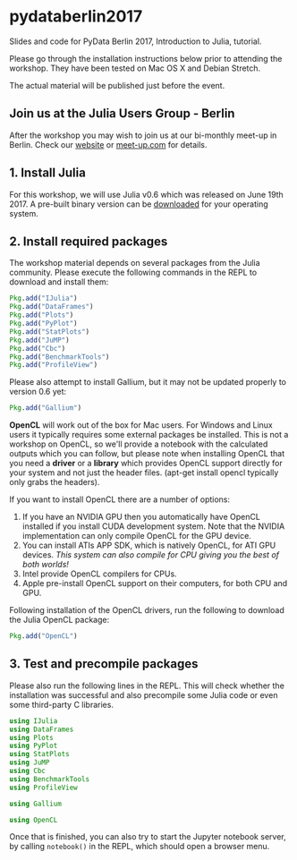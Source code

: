 # pydataberlin2017
Slides and code for PyData Berlin 2017, Introduction to Julia, tutorial.

Please go through the installation instructions below prior to attending the
workshop. They have been tested on Mac OS X and Debian Stretch.

The actual material will be published just before the event.

## Join us at the Julia Users Group - Berlin

After the workshop you may wish to join us at our bi-monthly meet-up in Berlin. Check our [website](http://julia-users-berlin.github.io) or [meet-up.com](https://www.meetup.com/Julia-Users-Group/) for details.

## 1. Install Julia

For this workshop, we will use Julia v0.6 which was released on June 19th 2017.
A pre-built binary version can be [downloaded](https://julialang.org/downloads/)
for your operating system.

## 2. Install required packages

The workshop material depends on several packages from the Julia community.
Please execute the following commands in the REPL to download and install them:

```julia
Pkg.add("IJulia")
Pkg.add("DataFrames")
Pkg.add("Plots")
Pkg.add("PyPlot")
Pkg.add("StatPlots")
Pkg.add("JuMP")
Pkg.add("Cbc")
Pkg.add("BenchmarkTools")
Pkg.add("ProfileView")
```

Please also attempt to install Gallium, but it may not be updated properly to version 0.6 yet:

```julia
Pkg.add("Gallium")
```

**OpenCL** will work out of the box for Mac users. For Windows and Linux users it typically requires some external packages be installed. This is not a workshop on OpenCL, so we'll provide a notebook with the calculated outputs which you can follow, but please note when installing OpenCL that you need a **driver** or a **library** which provides OpenCL support directly for your system and not just the header files. (apt-get install opencl typically only grabs the headers).

If you want to install OpenCL there are a number of options:
1. If you have an NVIDIA GPU then you automatically have OpenCL installed if you install CUDA development system. Note that the NVIDIA implementation can only compile OpenCL for the GPU device.
2. You can install ATIs APP SDK, which is natively OpenCL, for ATI GPU devices. _This system can also compile for CPU giving you the best of both worlds!_
3. Intel provide OpenCL compilers for CPUs.
4. Apple pre-install OpenCL support on their computers, for both CPU and GPU.

Following installation of the OpenCL drivers, run the following to download the Julia OpenCL package:
```julia
Pkg.add("OpenCL")
```


## 3. Test and precompile packages

Please also run the following lines in the REPL. This will check whether the
installation was successful and also precompile some Julia code or even some
third-party C libraries.

```julia
using IJulia
using DataFrames
using Plots
using PyPlot
using StatPlots
using JuMP
using Cbc
using BenchmarkTools
using ProfileView
```

```julia
using Gallium
```

```julia
using OpenCL
```

Once that is finished, you can also try to start the Jupyter notebook server, by
calling `notebook()` in the REPL, which should open a browser menu.

